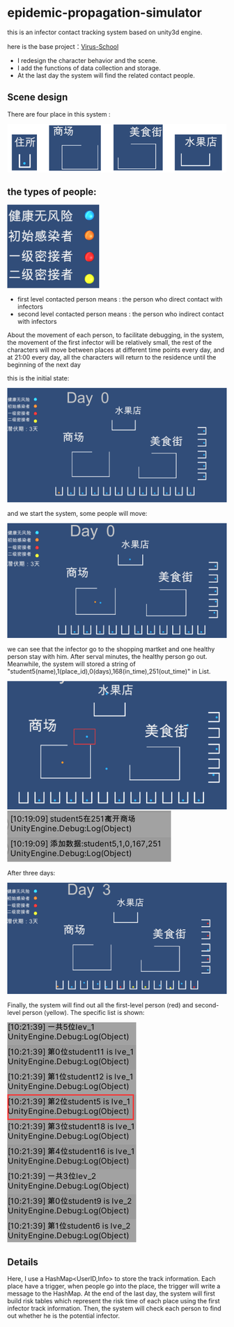 # epidemic-propagation-simulator

this is an infector contact tracking system based on unity3d engine.

here is the base project：[Virus-School](https://github.com/YunxiuXu/Virus-School)

+ I redesign the character behavior and the scene.
+ I add the functions of data collection and storage.
+ At the last day the system will find the related contact people.

## Scene design
There are four place in this system :

![image](https://github.com/bkZhu/epidemic-propagation-simulator/blob/main/images/scenes.png)

## the types of people:

![image](https://github.com/bkZhu/epidemic-propagation-simulator/blob/main/images/type.png)

+ first level contacted person means : the person who direct contact with infectors
+ second level contacted person means : the person who indirect contact with infectors

About the movement of each person, to facilitate debugging, in the system, the movement of the first infector will be relatively small, the rest of the characters will move between places at different time points every day, and at 21:00 every day, all the characters will return to the residence until the beginning of the next day

this is the initial state:

![image](https://github.com/bkZhu/epidemic-propagation-simulator/blob/main/images/init_state.png)

and we start the system, some people will move:

![image](https://github.com/bkZhu/epidemic-propagation-simulator/blob/main/images/move_state.png)

we can see that the infector go to the shopping martket and one healthy person stay with him.
After serval minutes, the healthy person go out. Meanwhile, the system will stored a string of "student5(name),1(place_id),0(days),168(in_time),251(out_time)" in List<string>.

![image](https://github.com/bkZhu/epidemic-propagation-simulator/blob/main/images/move_state2.png)
![image](https://github.com/bkZhu/epidemic-propagation-simulator/blob/main/images/info.png)

After three days:

![image](https://github.com/bkZhu/epidemic-propagation-simulator/blob/main/images/last_state.png)

Finally, the system will find out all the first-level person (red) and second-level person (yellow). The specific list is shown:

![image](https://github.com/bkZhu/epidemic-propagation-simulator/blob/main/images/track_info.png)

## Details
Here, I use a HashMap<UserID,Info> to store the track information.
Each place have a trigger, when people go into the place, the trigger will write a message to the HashMap.
At the end of the last day, the system will first build risk tables which represent the risk time of each place using the first infector track information.
Then, the system will check each person to find out whether he is the potential infector.
